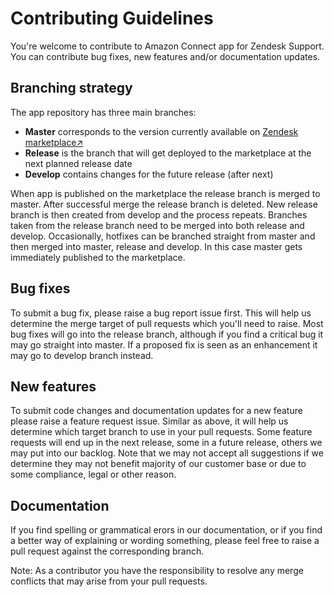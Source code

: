 # Contributing Guidelines
You're welcome to contribute to Amazon Connect app for Zendesk Support. You can contribute bug fixes, new features and/or documentation updates.
## Branching strategy
The app repository has three main branches:
- **Master** corresponds to the version currently available on [Zendesk marketplace↗](https://www.zendesk.com/apps/support/amazon-connect/)
- **Release** is the branch that will get deployed to the marketplace at the next planned release date
- **Develop** contains changes for the future release (after next)

When app is published on the marketplace the release branch is merged to master. After successful merge the release branch is deleted. New release branch is then created from develop and the process repeats.
Branches taken from the release branch need to be merged into both release and develop.
Occasionally, hotfixes can be branched straight from master and then merged into master, release and develop. In this case master gets immediately published to the marketplace. 
## Bug fixes
To submit a bug fix, please raise a bug report issue first. This will help us determine the merge target of pull requests which you'll need to raise. Most bug fixes will go into the release branch, although if you find a critical bug it may go straight into master. If a proposed fix is seen as an enhancement it may go to develop branch instead. 
## New features
To submit code changes and documentation updates for a new feature please raise a feature request issue. Similar as above, it will help us determine which target branch to use in your pull requests. Some feature requests will end up in the next release, some in a future release, others we may put into our backlog. Note that we may not accept all suggestions if we determine they may not benefit majority of our customer base or due to some compliance, legal or other reason.
## Documentation
If you find spelling or grammatical erors in our documentation, or if you find a better way of explaining or wording something, please feel free to raise a pull request against the corresponding branch.

Note: As a contributor you have the responsibility to resolve any merge conflicts that may arise from your pull requests.
